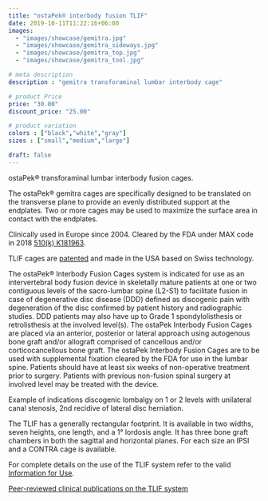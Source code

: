 ```yaml
---
title: "ostaPek® interbody fusion TLIF"
date: 2019-10-11T11:22:16+06:00
images: 
  - "images/showcase/gemitra.jpg"
  - "images/showcase/gemitra_sideways.jpg"
  - "images/showcase/gemitra_top.jpg"
  - "images/showcase/gemitra_tool.jpg"

# meta description
description : "gemitra transforaminal lumbar interbody cage"

# product Price
price: "30.00"
discount_price: "25.00"

# product variation
colors : ["black","white","gray"]
sizes : ["small","medium","large"]

draft: false
---
```


ostaPek® transforaminal lumbar interbody fusion cages.

The ostaPek® gemitra cages are specifically designed to be translated on the transverse plane to provide an evenly distributed support at the endplates. Two or more cages may be used to maximize the surface area in contact with the endplates.

Clinically used in Europe since 2004. Cleared by the FDA under MAX code in 2018 [510(k) K181963](https://www.accessdata.fda.gov/cdrh_docs/pdf18/K181963.pdf).

TLIF cages are [patented](http://localhost:1313/download/patents) and made in the USA based on Swiss technology.

The ostaPek® Interbody Fusion Cages system is indicated for use as an intervertebral body fusion device in skeletally mature patients at one or two contiguous levels of the sacro-lumbar spine (L2-S1) to facilitate fusion in case of degenerative disc disease (DDD) defined as discogenic pain with degeneration of the disc confirmed by patient history and radiographic studies. DDD patients may also have up to Grade 1 spondylolisthesis or retrolisthesis at the involved level(s). The ostaPek Interbody Fusion Cages are placed via an anterior, posterior or lateral approach using autogenous bone graft and/or allograft comprised of cancellous and/or corticocancellous bone graft. The ostaPek Interbody Fusion Cages are to be used with supplemental fixation cleared by the FDA for use in the lumbar spine. Patients should have at least six weeks of non-operative treatment prior to surgery. Patients with previous non-fusion spinal surgery at involved level may be treated with the device.

Example of indications discogenic lombalgy on 1 or 2 levels with unilateral canal stenosis, 2nd recidive of lateral disc herniation.

The TLIF has a generally rectangular footprint. It is available in two widths, seven heights, one length, and a 1° lordosis angle. It has three bone graft chambers in both the sagittal and horizontal planes. For each size an IPSI and a CONTRA cage is available.

For complete details on the use of the TLIF system refer to the valid  [Information for Use](http://localhost:1313/download/ifu).

[Peer-reviewed clinical publications on the TLIF system](http://localhost:1313/download/publications)